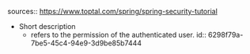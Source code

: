 sources:: https://www.toptal.com/spring/spring-security-tutorial

- Short description
	- refers to the permission of the authenticated user.
	  id:: 6298f79a-7be5-45c4-94e9-3d9be85b7444